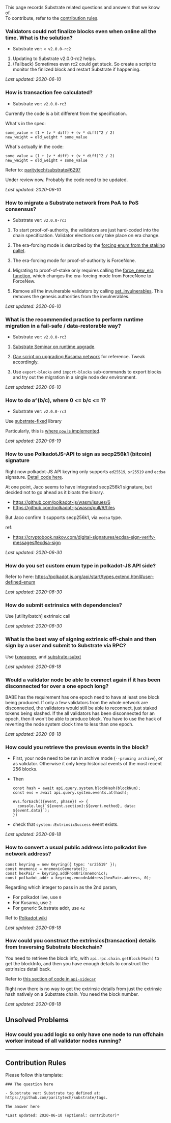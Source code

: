 This page records Substrate related questions and answers that we know of.  
To contribute, refer to the [contribution rules](#contribution-rules).

### Validators could not finalize blocks even when online all the time. What is the solution?

- Substrate ver: `< v2.0.0-rc2`

1. Updating to Substrate v2.0.0-rc2 helps.
2. (Fallback) Sometimes even rc2 could get stuck. So create a script to monitor the finlized block and restart Substrate if happening.

*Last updated: 2020-06-10*

### How is transaction fee calculated?

- Substrate ver: `v2.0.0-rc3`

Currently the code is a bit different from the specification.

What's in the spec:

```
some_value = (1 + (v * diff) + (v * diff)^2 / 2)
new_weight = old_weight * some_value
```

What's actually in the code:

```
some_value = (1 + (v * diff) + (v * diff)^2 / 2)
new_weight = old_weight + some_value
```

Refer to: [paritytech/substrate#6297](https://github.com/paritytech/substrate/pull/6297)

Under review now. Probably the code need to be updated. 

*Last updated: 2020-06-10*

### How to migrate a Substrate network from PoA to PoS consensus?

- Substrate ver: `v2.0.0-rc3`

1. To start proof-of-authority, the validators are just hard-coded into the chain specification.
Validator elections only take place on era change.

2. The era-forcing mode is described by the [forcing enum from the staking pallet](https://github.com/paritytech/substrate/blob/v2.0.0-rc3/frame/staking/src/lib.rs#L917).

3. The era-forcing mode for proof-of-authority is ForceNone.

4. Migrating to proof-of-stake only requires calling the [force_new_era function](https://github.com/paritytech/substrate/blob/v2.0.0-rc3/frame/staking/src/lib.rs#L1812), which changes the era-forcing mode from ForceNone to ForceNew.

5. Remove all the invulnerable validators by calling [set_invulnerables](https://github.com/paritytech/substrate/blob/v2.0.0-rc3/frame/staking/src/lib.rs#L1841). This removes the genesis authorities from the invulnerables.

*Last updated: 2020-06-10*

### What is the recommended practice to perform runtime migration in a fail-safe / data-restorable way?

- Substrate ver: `v2.0.0-rc3`

1. [Substrate Seminar on runtime upgrade](https://youtu.be/0eNGZpNkJk4).

2. [Gav script on upgrading Kusama network](https://hackmd.io/mGgNZX0VT4S0UTaq89-_SQ) for reference. Tweak accordingly.

3. Use `export-blocks` and `import-blocks` sub-commands to export blocks and try out the migration in a single node dev environment.

*Last updated: 2020-06-10*

### How to do a^(b/c), where 0 <= b/c <= 1?

- Substrate ver: `v2.0.0-rc3`

Use [substrate-fixed](https://github.com/encointer/substrate-fixed) library

Particularly, this is [where `pow` is implemented](https://github.com/encointer/substrate-fixed/blob/master/src/transcendental.rs#L320-L353).

*Last updated: 2020-06-19*

### How to use PolkadotJS-API to sign as secp256k1 (bitcoin) signature

Right now polkadot-JS API keyring only supports `ed25519`, `sr25519` and `ecdsa` signature. [Detail code here](https://github.com/polkadot-js/common/blob/master/packages/keyring/src/keyring.ts#L43).

At one point, Jaco seems to have integrated secp256k1 signature, but decided not to go ahead as it bloats the binary.

- https://github.com/polkadot-js/wasm/issues/6
- https://github.com/polkadot-js/wasm/pull/9/files

But Jaco confirm it supports secp256k1, via `ecdsa` type.

ref:

- https://cryptobook.nakov.com/digital-signatures/ecdsa-sign-verify-messages#ecdsa-sign

*Last updated: 2020-06-30*

### How do you set custom enum type in polkadot-JS API side?

Refer to here: https://polkadot.js.org/api/start/types.extend.html#user-defined-enum

*Last updated: 2020-06-30*

### How do submit extrinsics with dependencies?

Use [utility/batch] extrinsic call

*Last updated: 2020-06-30*

### What is the best way of signing extrinsic off-chain and then sign by a user and submit to Substrate via RPC?

Use [txwrapper](https://github.com/paritytech/txwrapper), and [substrate-subxt](https://github.com/paritytech/substrate-subxt)

*Last updated: 2020-08-18*

### Would a validator node be able to connect again if it has been disconnected for over a one epoch long? 

BABE has the requirement has one epoch need to have at least one block being produced. If only a few validators from the whole network are disconnected, the validators would still be able to reconnect, just staked tokens being slashed. If the all validators has been disconnected for an epoch, then it won't be able to produce block. You have to use the hack of reverting the node system clock time to less than one epoch.

*Last updated: 2020-08-18*

### How could you retrieve the previous events in the block?

- First, your node need to be run in archive mode (`--pruning archive`), or as validator. Otherwise it only keep historical events of the most recent 256 blocks. 

- Then 

  ```
  const hash = await api.query.system.blockHash(blockNum);
  const evs = await api.query.system.events.at(hash);

  evs.forEach(({event, phase}) => {
    console.log(`${event.section}:${event.method}, data: ${event.data}`);
  })
  ```

- check that `system::ExtrinsicSuccess` event exists.

*Last updated: 2020-08-18*

### How to convert a usual public address into polkadot live network address?

```
const keyring = new Keyring({ type: 'sr25519' });
const mnemonic = mnemonicGenerate();
const hexPair = keyring.addFromUri(mnemonic);
const polkadot_addr = keyring.encodeAddress(hexPair.address, 0);
```

Regarding which integer to pass in as the 2nd param, 

- For polkadot live, use `0`
- For Kusama, use `2`
- For generic Substrate addr, use `42`

Ref to [Polkadot wiki](https://wiki.polkadot.network/docs/en/learn-accounts)

*Last updated: 2020-08-18*

### How could you construct the extrinsics(transaction) details from traversing Substrate blockchain?

You need to retrieve the block info, with `api.rpc.chain.getBlock(Hash)` to get the blockInfo, and then you have enough details to construct the extrinsics detail back.

Refer to [this section of code in `api-sidecar`](https://github.com/paritytech/substrate-api-sidecar/blob/master/src/services/blocks/BlocksService.ts#L177-L205)

Right now there is no way to get the extrinsic details from just the extrinsic hash natively on a Substrate chain. You need the block number.

*Last updated: 2020-08-18*

## Unsolved Problems

### How could you add logic so only have one node to run offchain worker instead of all validator nodes running?

---

## Contribution Rules

Please follow this template:

```
### The question here

- Substrate ver: Substrate tag defined at: https://github.com/paritytech/substrate/tags.

The answer here

*Last updated: 2020-06-10 (optional: contributor)*
```
